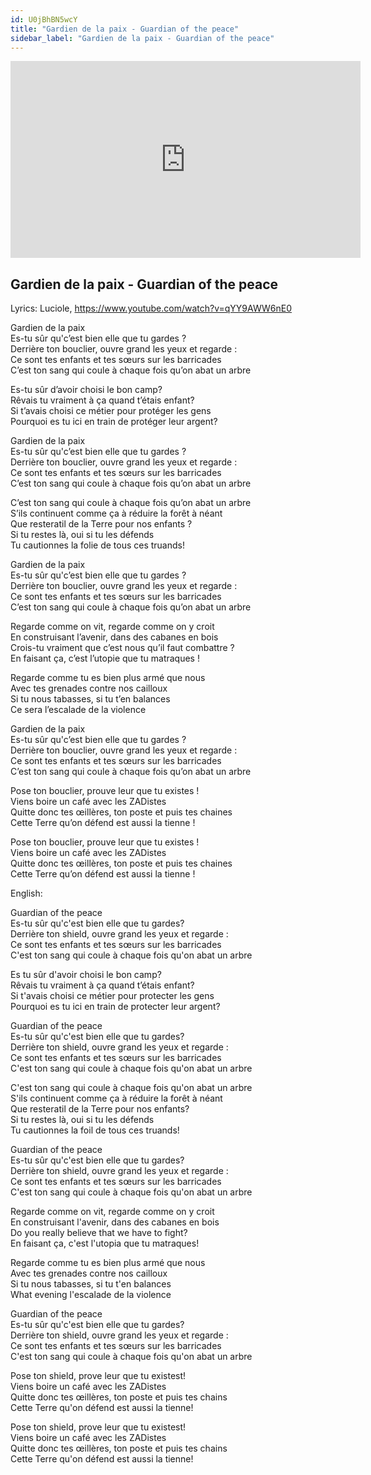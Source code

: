 ```yaml
---
id: U0jBhBN5wcY
title: "Gardien de la paix - Guardian of the peace"
sidebar_label: "Gardien de la paix - Guardian of the peace"
---
```


<div class="video-float-container">
  <iframe
    width="560"
    height="315"
    src="https://www.youtube.com/embed/U0jBhBN5wcY"
    title="YouTube video player"
    frameborder="0"
    allow="accelerometer; autoplay; clipboard-write; encrypted-media; gyroscope; picture-in-picture; web-share"
    referrerpolicy="strict-origin-when-cross-origin"
    allowfullscreen
  ></iframe>
</div>

## Gardien de la paix - Guardian of the peace

Lyrics: Luciole, https://www.youtube.com/watch?v=qYY9AWW6nE0

Gardien de la paix  
Es-tu sûr qu'c’est bien elle que tu gardes ?  
Derrière ton bouclier, ouvre grand les yeux et regarde :  
Ce sont tes enfants et tes sœurs sur les barricades  
C’est ton sang qui coule à chaque fois qu’on abat un arbre

Es-tu sûr d’avoir choisi le bon camp?  
Rêvais tu vraiment à ça quand t’étais enfant?  
Si t’avais choisi ce métier pour protéger les gens  
Pourquoi es tu ici en train de protéger leur argent?

Gardien de la paix  
Es-tu sûr qu'c’est bien elle que tu gardes ?  
Derrière ton bouclier, ouvre grand les yeux et regarde :  
Ce sont tes enfants et tes sœurs sur les barricades  
C’est ton sang qui coule à chaque fois qu’on abat un arbre

C’est ton sang qui coule à chaque fois qu’on abat un arbre  
S’ils continuent comme ça à réduire la forêt à néant  
Que resteratil de la Terre pour nos enfants ?  
Si tu restes là, oui si tu les défends  
Tu cautionnes la folie de tous ces truands!

Gardien de la paix  
Es-tu sûr qu'c’est bien elle que tu gardes ?  
Derrière ton bouclier, ouvre grand les yeux et regarde :  
Ce sont tes enfants et tes sœurs sur les barricades  
C’est ton sang qui coule à chaque fois qu’on abat un arbre

Regarde comme on vit, regarde comme on y croit  
En construisant l’avenir, dans des cabanes en bois  
Crois-tu vraiment que c’est nous qu’il faut combattre ?  
En faisant ça, c’est l’utopie que tu matraques !

Regarde comme tu es bien plus armé que nous  
Avec tes grenades contre nos cailloux  
Si tu nous tabasses, si tu t’en balances  
Ce sera l’escalade de la violence

Gardien de la paix  
Es-tu sûr qu'c’est bien elle que tu gardes ?  
Derrière ton bouclier, ouvre grand les yeux et regarde :  
Ce sont tes enfants et tes sœurs sur les barricades  
C’est ton sang qui coule à chaque fois qu’on abat un arbre

Pose ton bouclier, prouve leur que tu existes !  
Viens boire un café avec les ZADistes  
Quitte donc tes œillères, ton poste et puis tes chaines  
Cette Terre qu’on défend est aussi la tienne !

Pose ton bouclier, prouve leur que tu existes !  
Viens boire un café avec les ZADistes  
Quitte donc tes œillères, ton poste et puis tes chaines  
Cette Terre qu’on défend est aussi la tienne !

English:

Guardian of the peace  
Es-tu sûr qu'c'est bien elle que tu gardes?  
Derrière ton shield, ouvre grand les yeux et regarde :  
Ce sont tes enfants et tes sœurs sur les barricades  
C'est ton sang qui coule à chaque fois qu'on abat un arbre

Es tu sûr d'avoir choisi le bon camp?  
Rêvais tu vraiment à ça quand t’étais enfant?  
Si t'avais choisi ce métier pour protecter les gens  
Pourquoi es tu ici en train de protecter leur argent?

Guardian of the peace  
Es-tu sûr qu'c'est bien elle que tu gardes?  
Derrière ton shield, ouvre grand les yeux et regarde :  
Ce sont tes enfants et tes sœurs sur les barricades  
C'est ton sang qui coule à chaque fois qu'on abat un arbre

C'est ton sang qui coule à chaque fois qu'on abat un arbre  
S'ils continuent comme ça à réduire la forêt à néant  
Que resteratil de la Terre pour nos enfants?  
Si tu restes là, oui si tu les défends  
Tu cautionnes la foil de tous ces truands!

Guardian of the peace  
Es-tu sûr qu'c'est bien elle que tu gardes?  
Derrière ton shield, ouvre grand les yeux et regarde :  
Ce sont tes enfants et tes sœurs sur les barricades  
C'est ton sang qui coule à chaque fois qu'on abat un arbre

Regarde comme on vit, regarde comme on y croit  
En construisant l'avenir, dans des cabanes en bois  
Do you really believe that we have to fight?  
En faisant ça, c'est l'utopia que tu matraques!

Regarde comme tu es bien plus armé que nous  
Avec tes grenades contre nos cailloux  
Si tu nous tabasses, si tu t'en balances  
What evening l'escalade de la violence

Guardian of the peace  
Es-tu sûr qu'c'est bien elle que tu gardes?  
Derrière ton shield, ouvre grand les yeux et regarde :  
Ce sont tes enfants et tes sœurs sur les barricades  
C'est ton sang qui coule à chaque fois qu'on abat un arbre

Pose ton shield, prove leur que tu existest!  
Viens boire un café avec les ZADistes  
Quitte donc tes œillères, ton poste et puis tes chains  
Cette Terre qu'on défend est aussi la tienne!

Pose ton shield, prove leur que tu existest!  
Viens boire un café avec les ZADistes  
Quitte donc tes œillères, ton poste et puis tes chains  
Cette Terre qu'on défend est aussi la tienne!
